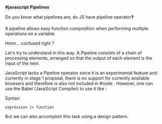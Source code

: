 **#javascript Pipelines**

Do you know what pipelines are, do JS have pipeline operator❓

A pipeline allows easy function composition when performing multiple operations on a variable.
 
Hmm… confused right ?

Let's try to understand in this way. A Pipeline consists of a chain of processing elements, arranged so that the output of each element is the input of the next.

JavaScript lacks a Pipeline operator since it is an experimental feature and currently in stage 1 proposal, there is no support for currently available browsers and therefore is also not included in #node . However, one can use the Babel (JavaScript Compiler) to use it like :

Syntax:

```expression |> function```

But we can also accomplish this task using a design pattern.